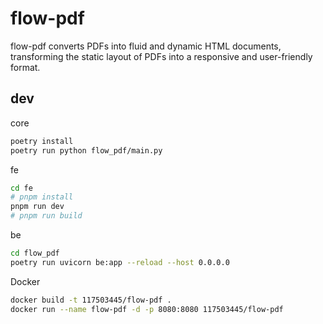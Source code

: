 # flow-pdf

flow-pdf converts PDFs into fluid and dynamic HTML documents, transforming the static layout of PDFs into a responsive and user-friendly format.

## dev

core

```sh
poetry install
poetry run python flow_pdf/main.py
```

fe

```sh
cd fe
# pnpm install
pnpm run dev
# pnpm run build
```

be

```sh
cd flow_pdf
poetry run uvicorn be:app --reload --host 0.0.0.0
```

Docker

```sh
docker build -t 117503445/flow-pdf .
docker run --name flow-pdf -d -p 8080:8080 117503445/flow-pdf
```
